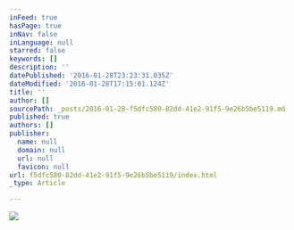 ```yaml
---
inFeed: true
hasPage: true
inNav: false
inLanguage: null
starred: false
keywords: []
description: ''
datePublished: '2016-01-28T23:23:31.035Z'
dateModified: '2016-01-28T17:15:01.124Z'
title: ''
author: []
sourcePath: _posts/2016-01-28-f5dfc580-82dd-41e2-91f5-9e26b5be5119.md
published: true
authors: []
publisher:
  name: null
  domain: null
  url: null
  favicon: null
url: f5dfc580-82dd-41e2-91f5-9e26b5be5119/index.html
_type: Article

---
```

![](https://s3-us-west-2.amazonaws.com/the-grid-img/p/975fd380f6418bbd8db2ee95eaeb4992508f4306.jpg)